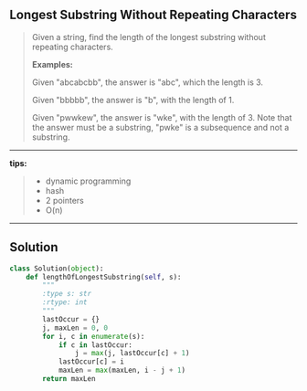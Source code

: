 ## Longest Substring Without Repeating Characters

> Given a string, find the length of the longest substring without repeating characters.
>
> **Examples:**
>
> Given "abcabcbb", the answer is "abc", which the length is 3.
>
> Given "bbbbb", the answer is "b", with the length of 1.
>
> Given "pwwkew", the answer is "wke", with the length of 3. Note that the answer must be a substring, "pwke" is a subsequence and not a substring.

---

**tips:**
> * dynamic programming
> * hash
> * 2 pointers
> * O(n)

---

## Solution

```python
class Solution(object):
    def lengthOfLongestSubstring(self, s):
        """
        :type s: str
        :rtype: int
        """
        lastOccur = {}
        j, maxLen = 0, 0
        for i, c in enumerate(s):
            if c in lastOccur:
                j = max(j, lastOccur[c] + 1)
            lastOccur[c] = i
            maxLen = max(maxLen, i - j + 1)
        return maxLen
```
